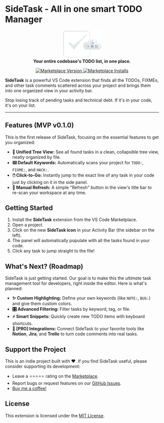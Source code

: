 # SideTask - All in one smart TODO Manager

<p align="center">
  <img src="./images/LogoSideTask-SinFondo.png" alt="SideTask Logo" width="128"/>
  <br/>
  <strong>Your entire codebase's TODO list, in one place.</strong>
</p>

<p align="center">
  <a href="https://marketplace.visualstudio.com/items?itemName=LautaroRojas.sidetask">
    <img src="https://img.shields.io/visual-studio-marketplace/v/LautaroRojas.sidetask?style=for-the-badge&label=Marketplace&color=blue" alt="Marketplace Version"/>
  </a>
  <a href="https://marketplace.visualstudio.com/items?itemName=LautaroRojas.sidetask">
    <img src="https://img.shields.io/visual-studio-marketplace/d/LautaroRojas.sidetask?style=for-the-badge&label=Installs" alt="Marketplace Installs"/>
  </a>
</p>

**SideTask** is a powerful VS Code extension that finds all the TODOs, FIXMEs, and other task comments scattered across your project and brings them into one organized view in your activity bar.

Stop losing track of pending tasks and technical debt. If it's in your code, it's on your list.

---

## Features (MVP v0.1.0)

This is the first release of SideTask, focusing on the essential features to get you organized:

* **🌲 Unified Tree View:** See all found tasks in a clean, collapsible tree view, neatly organized by file.
* **⌨️ Default Keywords:** Automatically scans your project for `TODO:`, `FIXME:`, and `HACK:`.
* **🖱️ Click-to-Go:** Instantly jump to the exact line of any task in your code just by clicking on it in the side panel.
* **🔄 Manual Refresh:** A simple "Refresh" button in the view's title bar to re-scan your workspace at any time.

<!--
![SideTask Screenshot (Demo)](URL_DEL_GIF_O_IMAGEN_DE_TU_EXTENSION_AQUI)
*(Te recomiendo 100% que grabes un GIF corto mostrando la extensión en acción y reemplaces esta línea)*
-->

## Getting Started

1.  Install the **SideTask** extension from the VS Code Marketplace.
2.  Open a project.
3.  Click on the new **SideTask icon** in your Activity Bar (the sidebar on the left).
4.  The panel will automatically populate with all the tasks found in your code.
5.  Click any task to jump straight to the file!

## What's Next? (Roadmap)

SideTask is just getting started. Our goal is to make this the *ultimate* task management tool for developers, right inside the editor. Here is what's planned:

* **✨ Custom Highlighting:** Define your own keywords (like `NOTE:`, `BUG:`) and give them custom colors.
* **🎛️ Advanced Filtering:** Filter tasks by keyword, tag, or file.
* **⚡ Smart Snippets:** Quickly create new TODO items with keyboard shortcuts.
* **🚀 [PRO] Integrations:** Connect SideTask to your favorite tools like **Notion**, **Jira**, and **Trello** to turn code comments into real tasks.

## Support the Project

This is an indie project built with ❤️. If you find SideTask useful, please consider supporting its development:

* Leave a ⭐️⭐️⭐️⭐️⭐️ rating on the [Marketplace](https://marketplace.visualstudio.com/items?itemName=LautaroRojas.sidetask).
* Report bugs or request features on our [GitHub Issues](https://github.com/tu-usuario/sidetask/issues).
* [Buy me a coffee!](https://buymeacoffee.com/lautarorojaso) 

## License

This extension is licensed under the [MIT License](LICENSE.md).